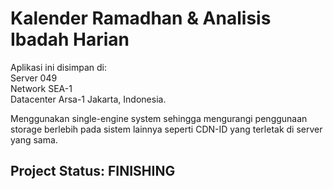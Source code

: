 # Kalender Ramadhan & Analisis Ibadah Harian
<p>Aplikasi ini disimpan di:<br>
  Server 049<br>
  Network SEA-1<br>
  Datacenter Arsa-1 Jakarta, Indonesia.
</p>
<p>Menggunakan single-engine system sehingga mengurangi penggunaan storage berlebih pada sistem lainnya seperti CDN-ID yang terletak di server yang sama.</p>
<p></p>
<h2>Project Status: FINISHING</h2>
